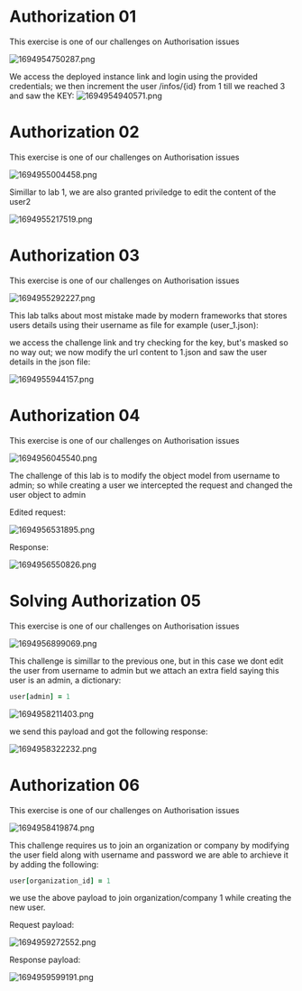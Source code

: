 # Authorization 01

This exercise is one of our challenges on Authorisation issues

![1694954750287.png](https://blog.cyb3rguru.tech/posts/pentesterlab/access_control/images/1694954750287.png)

We access the deployed instance link and login using the provided credentials; we then increment the user /infos/{id} from 1 till we reached 3 and saw the KEY:
![1694954940571.png](https://blog.cyb3rguru.tech/posts/pentesterlab/access_control/images/1694954940571.png)



# Authorization 02

This exercise is one of our challenges on Authorisation issues

![1694955004458.png](https://blog.cyb3rguru.tech/posts/pentesterlab/access_control/images/1694955004458.png)


Simillar to lab 1, we are also granted priviledge to edit the content of the user2

 ![1694955217519.png](https://blog.cyb3rguru.tech/posts/pentesterlab/access_control/images/1694955217519.png)





# Authorization 03

This exercise is one of our challenges on Authorisation issues

 ![1694955292227.png](https://blog.cyb3rguru.tech/posts/pentesterlab/access_control/images/1694955292227.png)

This lab talks about most mistake made by modern frameworks that stores users details using their username as file for example (user_1.json):

we access the challenge link and try checking for the key, but's masked so no way out; we now modify the url content to 1.json and saw the user details in the json file:

 ![1694955944157.png](https://blog.cyb3rguru.tech/posts/pentesterlab/access_control/images/1694955944157.png)





# Authorization 04

This exercise is one of our challenges on Authorisation issues

 ![1694956045540.png](https://blog.cyb3rguru.tech/posts/pentesterlab/access_control/images/1694956045540.png)

The challenge of this lab is to modify the object model from username to admin; so while creating a user we intercepted the request and changed the user object to admin

Edited request:

 ![1694956531895.png](https://blog.cyb3rguru.tech/posts/pentesterlab/access_control/images/1694956531895.png)

Response:

![1694956550826.png](https://blog.cyb3rguru.tech/posts/pentesterlab/access_control/images/1694956550826.png)




# Solving Authorization 05


This exercise is one of our challenges on Authorisation issues

![1694956899069.png](https://blog.cyb3rguru.tech/posts/pentesterlab/access_control/images/1694956899069.png)

This challenge is simillar to the previous one, but in this case we dont edit the user from username to admin but we attach an extra field saying this user is an admin, a dictionary:

```ruby
user[admin] = 1
```

![1694958211403.png](https://blog.cyb3rguru.tech/posts/pentesterlab/access_control/images/1694958211403.png)


we send this payload and got the following response:

 ![1694958322232.png](https://blog.cyb3rguru.tech/posts/pentesterlab/access_control/images/1694958322232.png)




# Authorization 06

This exercise is one of our challenges on Authorisation issues


 ![1694958419874.png](https://blog.cyb3rguru.tech/posts/pentesterlab/access_control/images/1694958419874.png)

This challenge requires us to join an organization or company by modifying the user field along with username and password we are able to archieve it by adding the following:

```ruby
user[organization_id] = 1
```

we use the above payload to join organization/company 1 while creating the new user.


Request payload:

![1694959272552.png](https://blog.cyb3rguru.tech/posts/pentesterlab/access_control/images/1694959272552.png)

Response payload:

 ![1694959599191.png](https://blog.cyb3rguru.tech/posts/pentesterlab/access_control/images/1694959599191.png)
